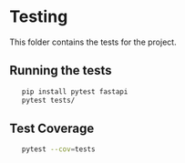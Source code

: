 # Testing

This folder contains the tests for the project.

## Running the tests

```bash
   pip install pytest fastapi
   pytest tests/
```

## Test Coverage

```bash
   pytest --cov=tests
